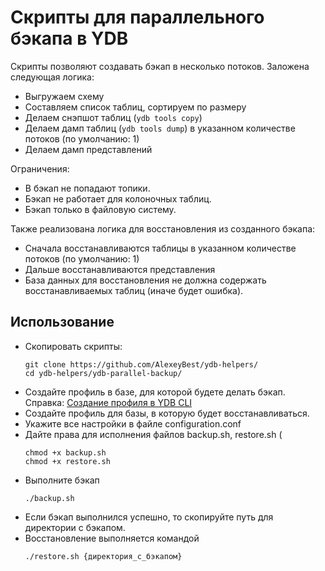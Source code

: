 # Скрипты для параллельного бэкапа в YDB
Скрипты позволяют создавать бэкап в несколько потоков. Заложена следующая логика:
- Выгружаем схему
- Составляем список таблиц, сортируем по размеру
- Делаем снэпшот таблиц (`ydb tools copy`)
- Делаем дамп таблиц (`ydb tools dump`) в указанном количестве потоков (по умолчанию: 1)
- Делаем дамп представлений

Ограничения:
- В бэкап не попадают топики.
- Бэкап не работает для колоночных таблиц.
- Бэкап только в файловую систему.

Также реализована логика для восстановления из созданного бэкапа:
- Сначала восстанавливаются таблицы в указанном количестве потоков (по умолчанию: 1)
- Дальше восстанавливаются представления
- База данных для восстановления не должна содержать восстанавливаемых таблиц (иначе будет ошибка).

## Использование
- Скопировать скрипты:
    ```shell
    git clone https://github.com/AlexeyBest/ydb-helpers/
    cd ydb-helpers/ydb-parallel-backup/
    ```
- Создайте профиль в базе, для которой будете делать бэкап. Справка: [Создание профиля в YDB CLI](https://ydb.tech/docs/ru/reference/ydb-cli/profile/create) 
- Создайте профиль для базы, в которую будет восстанавливаться.
- Укажите все настройки в файле configuration.conf
- Дайте права для исполнения файлов backup.sh, restore.sh (
    ```shell
    chmod +x backup.sh
    chmod +x restore.sh
    ```
- Выполните бэкап 
    ```shell
    ./backup.sh
    ```
- Если бэкап выполнился успешно, то скопируйте путь для директории с бэкапом. 
- Восстановление выполняется командой 
    ```shell
    ./restore.sh {директория_с_бэкапом}
    ```